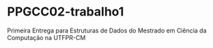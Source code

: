 # PPGCC02-trabalho1
Primeira Entrega para Estruturas de Dados do Mestrado em Ciência da Computação na UTFPR-CM
